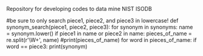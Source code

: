 Repository for developing codes to data mine NIST ISODB

#be sure to only search piece1, piece2, and piece3 in lowercase!
def synonym_search(piece1, piece2, piece3):
    for synonym in synonyms:
        name = synonym.lower()
        if piece1 in name or piece2 in name:
            pieces_of_name = re.split(r'\W+', name)
            #print(pieces_of_name)
            for word in pieces_of_name:
                if word == piece3:
                    print(synonym)
